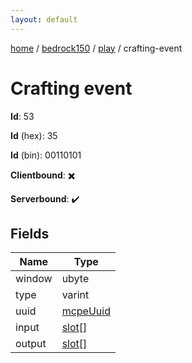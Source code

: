 ```yaml
---
layout: default
---
```


[home](/)  /  [bedrock150](/protocol/bedrock150)  /  [play](/protocol/bedrock150/play)  /  crafting-event

# Crafting event

**Id**: 53

**Id** (hex): 35

**Id** (bin): 00110101

**Clientbound**: ✖️

**Serverbound**: ✔️

## Fields

Name | Type
---|---
window | ubyte
type | varint
uuid | [mcpeUuid](/protocol/bedrock150/types/mcpe-uuid)
input | [slot](/protocol/bedrock150/types/slot)[]
output | [slot](/protocol/bedrock150/types/slot)[]


